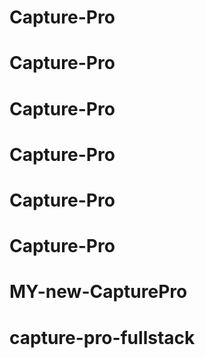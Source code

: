 # Capture-Pro
# Capture-Pro
# Capture-Pro
# Capture-Pro
# Capture-Pro
# Capture-Pro
# MY-new-CapturePro
# capture-pro-fullstack
